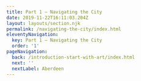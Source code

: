 ```yaml
---
title: Part 1 – Navigating the City
date: 2019-11-22T16:11:03.204Z
layout: layouts/section.njk
permalink: /navigating-the-city/index.html
eleventyNavigation:
  key: Part 1 – Navigating the City
  order: '1'
pageNavigation:
  back: /introduction-start-with-art/index.html
  next: ''
  nextLabel: Aberdeen
---
```


